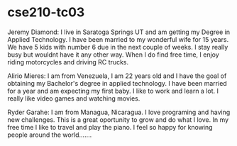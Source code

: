 # cse210-tc03

Jeremy Diamond: I live in Saratoga Springs UT and am getting my Degree in Applied Technology.  I have been married to my wonderful wife for 15 years.  We have 5 kids with number 6 due in the next couple of weeks.  I stay really busy but wouldnt have it any other way.  When I do find free time, I enjoy riding motorcycles and driving RC trucks. 
 
Alirio Mieres: I am from Venezuela, I am 22 years old and I have the goal of obtaining my Bachelor's degree in applied technology. I have been married for a year and am expecting my first baby. I like to work and learn a lot. I really like video games and watching movies.


Ryder Garahe: I am from Managua, Nicaragua. I love programing and having new challenges. This is a great oportunity to grow and do what I love. In my free time I like to travel and play the piano. I feel so happy for knowing people around the world.......